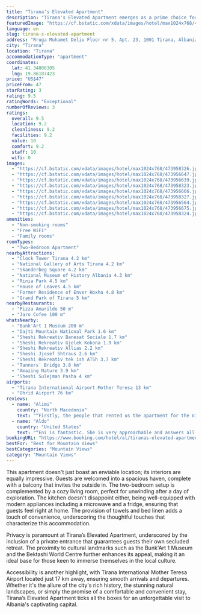```yaml
---
title: "Tirana’s Elevated Apartment"
description: "Tirana's Elevated Apartment emerges as a prime choice for travelers seeking comfort and convenience in the heart of Albania's vibrant capital."
featuredImage: "https://cf.bstatic.com/xdata/images/hotel/max1024x768/473958326.jpg?k=bcc7395e136d84b0527db8aa469d00e860280cb57e06b10a6dfd9b13bc66e035&o=&hp=1"
language: en
slug: tirana-s-elevated-apartment
address: "Rruga Muhamet Deliu Floor nr 5, Apt. 23, 1001 Tirana, Albania"
city: "Tirana"
location: "Tirana"
accommodationType: "apartment"
coordinates:
  lat: 41.34806305
  lng: 19.86187423
price: "US$47"
priceFrom: 47
starRating: 3
rating: 9.5
ratingWords: "Exceptional"
numberOfReviews: 3
ratings:
  overall: 9.5
  location: 9.2
  cleanliness: 9.2
  facilities: 9.2
  value: 10
  comfort: 9.2
  staff: 10
  wifi: 0
images:
  - "https://cf.bstatic.com/xdata/images/hotel/max1024x768/473958326.jpg?k=bcc7395e136d84b0527db8aa469d00e860280cb57e06b10a6dfd9b13bc66e035&o=&hp=1"
  - "https://cf.bstatic.com/xdata/images/hotel/max1024x768/473956647.jpg?k=d5d8d63ba8383578c64ba6986fa1f0544da09cabfed80cbe75ec73c8f8623771&o=&hp=1"
  - "https://cf.bstatic.com/xdata/images/hotel/max1024x768/473956639.jpg?k=c0628c8eef4bb1d531bae9a473c15f8ba21070681726505a156fd415151c93be&o=&hp=1"
  - "https://cf.bstatic.com/xdata/images/hotel/max1024x768/473958323.jpg?k=82cd8df04288d6bf610d97aa7be1031fff1771464a7cbc39bf51edb5d143bdf9&o=&hp=1"
  - "https://cf.bstatic.com/xdata/images/hotel/max1024x768/473956666.jpg?k=978df4c9412eaaa475c392cd04dd0341f4bca42e9da816662845220fb3233885&o=&hp=1"
  - "https://cf.bstatic.com/xdata/images/hotel/max1024x768/473958327.jpg?k=831d1f8bfc3d55f6ac55c875333d6f47005c08bfa432f445d5452f5e478a0a47&o=&hp=1"
  - "https://cf.bstatic.com/xdata/images/hotel/max1024x768/473956564.jpg?k=a0dc1d943ae7dc33e20b22a245fdf64eb27900f2624a574aa9cd044bcf57371a&o=&hp=1"
  - "https://cf.bstatic.com/xdata/images/hotel/max1024x768/473956675.jpg?k=f9a25c1e67ccd080d91696569cd177df635182ce00c32b9e0028dd9cb9d19846&o=&hp=1"
  - "https://cf.bstatic.com/xdata/images/hotel/max1024x768/473958324.jpg?k=118165e4c2196eb73291e508689453eb20bdb42008b24373c2e50ca84ae92eb9&o=&hp=1"
amenities:
  - "Non-smoking rooms"
  - "Free WiFi"
  - "Family rooms"
roomTypes:
  - "Two-Bedroom Apartment"
nearbyAttractions:
  - "Clock Tower Tirana 4.2 km"
  - "National Gallery of Arts Tirana 4.2 km"
  - "Skanderbeg Square 4.2 km"
  - "National Museum of History Albania 4.3 km"
  - "Rinia Park 4.5 km"
  - "House of Leaves 4.5 km"
  - "Former Residence of Enver Hoxha 4.8 km"
  - "Grand Park of Tirana 5 km"
nearbyRestaurants:
  - "Pizza Amarildo 50 m"
  - "Jaro Cofee 100 m"
whatsNearby:
  - "Bunk'Art 1 Museum 200 m"
  - "Dajti Mountain National Park 1.6 km"
  - "Sheshi Rekreativ Banesat Sociale 1.7 km"
  - "Sheshi Rekreativ Gjolek Kokona 1.9 km"
  - "Sheshi Rekreativ Allias 2.2 km"
  - "Sheshi Jjosef Shtraus 2.6 km"
  - "Sheshi Rekreativ tek ish ATSh 3.7 km"
  - "Tanners' Bridge 3.8 km"
  - "Amazing Nature 3.9 km"
  - "Sheshi Sulejman Pasha 4 km"
airports:
  - "Tirana International Airport Mother Teresa 13 km"
  - "Ohrid Airport 76 km"
reviews:
  - name: "Alimi"
    country: "North Macedonia"
    text: "“Firstly, the people that rented us the apartment for the night were very welcoming. The apartment was very clean and the view from the balcony was excellent. I recommend everyone to come and stay here for many nights and I guarentee you will enjoy...”"
  - name: "Aldo"
    country: "United States"
    text: "“Eni is fantastic. She is very approachable and answers all questions. The area is nice full of good restaurants and 10 mins away from Dajti express (which via the cable car can take you to the top the mountain). The apartment was nice and spacious.”"
bookingURL: "https://www.booking.com/hotel/al/tiranas-elevated-apartment.en-gb.html?aid=8035640"
bestFor: "Best for Mountain Views"
bestCategories: "Mountain Views"
category: "Mountain Views"
---
```


This apartment doesn't just boast an enviable location; its interiors are equally impressive. Guests are welcomed into a spacious haven, complete with a balcony that invites the outside in. The two-bedroom setup is complemented by a cozy living room, perfect for unwinding after a day of exploration. The kitchen doesn't disappoint either, being well-equipped with modern appliances including a microwave and a fridge, ensuring that guests feel right at home. The provision of towels and bed linen adds a touch of convenience, underscoring the thoughtful touches that characterize this accommodation.

Privacy is paramount at Tirana’s Elevated Apartment, underscored by the inclusion of a private entrance that guarantees guests their own secluded retreat. The proximity to cultural landmarks such as the Bunk'Art 1 Museum and the Bektashi World Centre further enhances its appeal, making it an ideal base for those keen to immerse themselves in the local culture.

Accessibility is another highlight, with Tirana International Mother Teresa Airport located just 17 km away, ensuring smooth arrivals and departures. Whether it's the allure of the city's rich history, the stunning natural landscapes, or simply the promise of a comfortable and convenient stay, Tirana’s Elevated Apartment ticks all the boxes for an unforgettable visit to Albania's captivating capital.